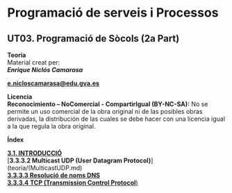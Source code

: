 

# Programació de serveis i Processos  
## **UT03. Programació de Sòcols (2a Part)**

**Teoria**  
Material creat per:  
***Enrique Niclós Camarasa***

[**e.nicloscamarasa@edu.gva.es**](mailto:e.nicloscamarasa@edu.gva.es)

**Licencia**   
**Reconocimiento – NoComercial \- CompartirIgual (BY-NC-SA):** No se permite un uso comercial de la obra original ni de las posibles obras derivadas, la distribución de las cuales se debe hacer con una licencia igual a la que regula la obra original.

**Índex**

[**3.1.  INTRODUCCIÓ**](teoria/Introduccio.md)  
[**3.3.3.2  Multicast UDP (User Datagram Protocol)**](teoria/(MulticastUDP.md)  
[**3.3.3.3  Resolució de noms DNS**](teoria/ResolucioDNS.md)  
[**3.3.3.4 TCP (Transmission Control Protocol**)](teoria/SocketsTCP.md)